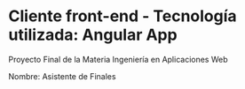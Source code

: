 # Cliente front-end - Tecnología utilizada: Angular App

Proyecto Final de la Materia Ingeniería en Aplicaciones Web

Nombre: Asistente de Finales
